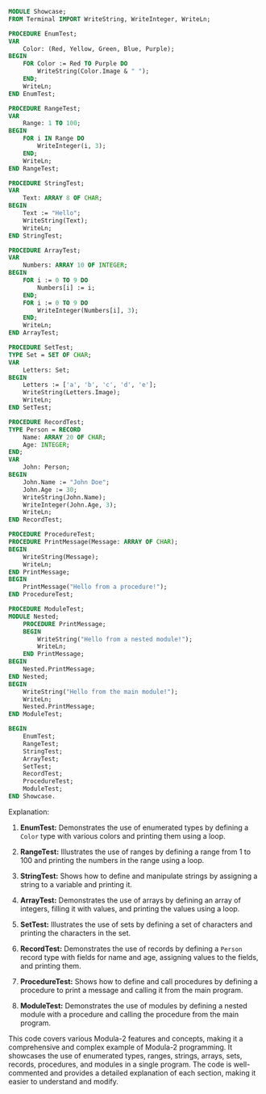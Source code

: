 ```modula-2
MODULE Showcase;
FROM Terminal IMPORT WriteString, WriteInteger, WriteLn;

PROCEDURE EnumTest;
VAR
    Color: (Red, Yellow, Green, Blue, Purple);
BEGIN
    FOR Color := Red TO Purple DO
        WriteString(Color.Image & " ");
    END;
    WriteLn;
END EnumTest;

PROCEDURE RangeTest;
VAR
    Range: 1 TO 100;
BEGIN
    FOR i IN Range DO
        WriteInteger(i, 3);
    END;
    WriteLn;
END RangeTest;

PROCEDURE StringTest;
VAR
    Text: ARRAY 8 OF CHAR;
BEGIN
    Text := "Hello";
    WriteString(Text);
    WriteLn;
END StringTest;

PROCEDURE ArrayTest;
VAR
    Numbers: ARRAY 10 OF INTEGER;
BEGIN
    FOR i := 0 TO 9 DO
        Numbers[i] := i;
    END;
    FOR i := 0 TO 9 DO
        WriteInteger(Numbers[i], 3);
    END;
    WriteLn;
END ArrayTest;

PROCEDURE SetTest;
TYPE Set = SET OF CHAR;
VAR
    Letters: Set;
BEGIN
    Letters := ['a', 'b', 'c', 'd', 'e'];
    WriteString(Letters.Image);
    WriteLn;
END SetTest;

PROCEDURE RecordTest;
TYPE Person = RECORD
    Name: ARRAY 20 OF CHAR;
    Age: INTEGER;
END;
VAR
    John: Person;
BEGIN
    John.Name := "John Doe";
    John.Age := 30;
    WriteString(John.Name);
    WriteInteger(John.Age, 3);
    WriteLn;
END RecordTest;

PROCEDURE ProcedureTest;
PROCEDURE PrintMessage(Message: ARRAY OF CHAR);
BEGIN
    WriteString(Message);
    WriteLn;
END PrintMessage;
BEGIN
    PrintMessage("Hello from a procedure!");
END ProcedureTest;

PROCEDURE ModuleTest;
MODULE Nested;
    PROCEDURE PrintMessage;
    BEGIN
        WriteString("Hello from a nested module!");
        WriteLn;
    END PrintMessage;
BEGIN
    Nested.PrintMessage;
END Nested;
BEGIN
    WriteString("Hello from the main module!");
    WriteLn;
    Nested.PrintMessage;
END ModuleTest;

BEGIN
    EnumTest;
    RangeTest;
    StringTest;
    ArrayTest;
    SetTest;
    RecordTest;
    ProcedureTest;
    ModuleTest;
END Showcase.
```

Explanation:

1. **EnumTest:** Demonstrates the use of enumerated types by defining a `Color` type with various colors and printing them using a loop.

2. **RangeTest:** Illustrates the use of ranges by defining a range from 1 to 100 and printing the numbers in the range using a loop.

3. **StringTest:** Shows how to define and manipulate strings by assigning a string to a variable and printing it.

4. **ArrayTest:** Demonstrates the use of arrays by defining an array of integers, filling it with values, and printing the values using a loop.

5. **SetTest:** Illustrates the use of sets by defining a set of characters and printing the characters in the set.

6. **RecordTest:** Demonstrates the use of records by defining a `Person` record type with fields for name and age, assigning values to the fields, and printing them.

7. **ProcedureTest:** Shows how to define and call procedures by defining a procedure to print a message and calling it from the main program.

8. **ModuleTest:** Demonstrates the use of modules by defining a nested module with a procedure and calling the procedure from the main program.

This code covers various Modula-2 features and concepts, making it a comprehensive and complex example of Modula-2 programming. It showcases the use of enumerated types, ranges, strings, arrays, sets, records, procedures, and modules in a single program. The code is well-commented and provides a detailed explanation of each section, making it easier to understand and modify.